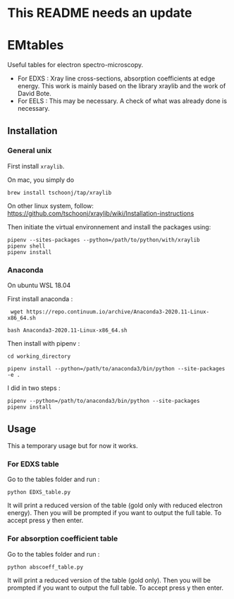 # This README needs an update

# EMtables
Useful tables for electron spectro-microscopy. 
- For EDXS : Xray line cross-sections, absorption coefficients at edge energy.
			 This work is mainly based on the library xraylib and the work of David Bote.
- For EELS : This may be necessary. A check of what was already done is necessary.

## Installation


### General unix


First install `xraylib`. 

On mac, you simply do
```
brew install tschoonj/tap/xraylib
```
On other linux system, follow:
https://github.com/tschoonj/xraylib/wiki/Installation-instructions

Then initiate the virtual environnement and install the packages using:
```
pipenv --sites-packages --python=/path/to/python/with/xraylib
pipenv shell
pipenv install
```

### Anaconda
On ubuntu WSL 18.04

First install anaconda : 
```
 wget https://repo.continuum.io/archive/Anaconda3-2020.11-Linux-x86_64.sh
```
```
bash Anaconda3-2020.11-Linux-x86_64.sh
```

Then install with pipenv : 
```
cd working_directory
```
```
pipenv install --python=/path/to/anaconda3/bin/python --site-packages -e .
```
I did in two steps :
```
pipenv --python=/path/to/anaconda3/bin/python --site-packages
pipenv install
```

## Usage

This a temporary usage but for now it works. 

### For EDXS table

Go to the tables folder and run : 
```
python EDXS_table.py
```
It will print a reduced version of the table (gold only with reduced electron energy). Then you will be prompted if you want to output the full table. To accept press y then enter. 

### For absorption coefficient table

Go to the tables folder and run : 
```
python abscoeff_table.py
```
It will print a reduced version of the table (gold only). Then you will be prompted if you want to output the full table. To accept press y then enter. 
